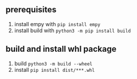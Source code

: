 ## prerequisites
1. install empy with `pip install empy`
2. install build with `python3 -m pip install build`

## build and install whl package
1. build  `python3 -m build --wheel`
2. install  `pip install dist/***.whl`